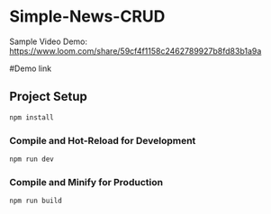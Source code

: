 # Simple-News-CRUD
Sample Video Demo: https://www.loom.com/share/59cf4f1158c2462789927b8fd83b1a9a

#Demo link

## Project Setup

```sh
npm install
```

### Compile and Hot-Reload for Development

```sh
npm run dev
```

### Compile and Minify for Production

```sh
npm run build
```
